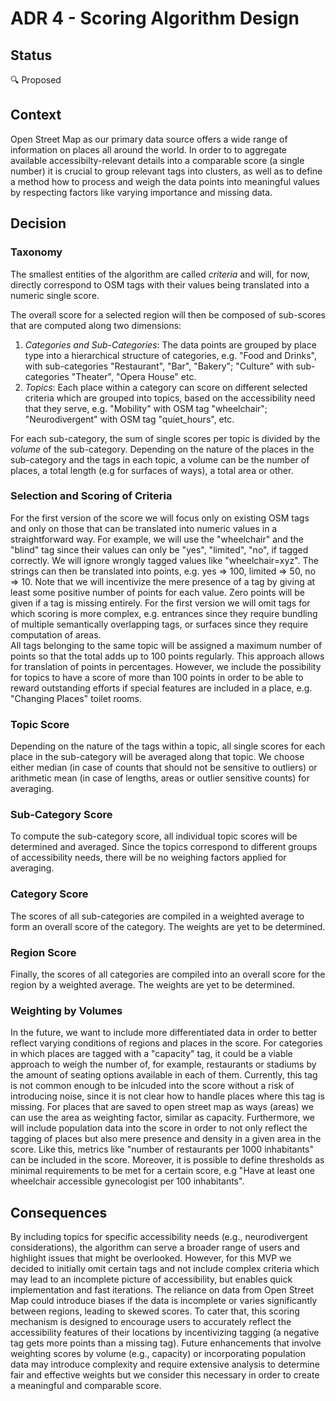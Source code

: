 # ADR 4 - Scoring Algorithm Design

## Status

🔍 Proposed 

## Context

Open Street Map as our primary data source offers a wide range of information on places all around the world. In order to
to aggregate available accessibilty-relevant details into a comparable score (a single number) it is crucial to group 
relevant tags into clusters, as well as to define a method how to process and weigh the data points into 
meaningful values by respecting factors like varying importance and missing data. 

## Decision

### Taxonomy

The smallest entities of the algorithm are called _criteria_ and will, for now, directly correspond to OSM tags with their values being translated into a numeric single score.

The overall score for a selected region will then be composed of sub-scores that are computed along two dimensions:

1. _Categories and Sub-Categories_: The data points are grouped by place type into a hierarchical structure of categories, e.g. "Food and Drinks", with sub-categories "Restaurant", "Bar", "Bakery"; "Culture" with sub-categories "Theater", "Opera House" etc. 
2. _Topics_: Each place within a category can score on different selected criteria which are grouped into topics, based on the accessibility need that they serve, e.g. "Mobility" with OSM tag "wheelchair"; "Neurodivergent" with OSM tag "quiet_hours", etc.

For each sub-category, the sum of single scores per topic is divided by the _volume_ of the sub-category. Depending on the nature of the places in the sub-category and the tags in each topic, a volume can be the number of places, a total length (e.g for surfaces of ways), a total area or other.

### Selection and Scoring of Criteria
For the first version of the score we will focus only on existing OSM tags and only on those that can be translated into numeric values in a straightforward way.
For example, we will use the "wheelchair" and the "blind" tag since their values can only be "yes", "limited", "no", if tagged correctly. We will ignore wrongly tagged values like "wheelchair=xyz". The strings can then be translated into points, e.g. yes => 100, limited => 50, no => 10. Note that we will incentivize the mere presence of a tag by giving at least some positive number of points for each value. Zero points will be given if a tag is missing entirely. 
For the first version we will omit tags for which scoring is more complex, e.g. entrances since they require bundling of multiple semantically overlapping tags, or surfaces since they require computation of areas.  
All tags belonging to the same topic will be assigned a maximum number of points so that the total adds up to 100 points regularly. This approach allows for translation of points in percentages. However, we include the possibility for topics to have a score of more than 100 points in order to be able to reward outstanding efforts if special features are included in a place, e.g. "Changing Places" toilet rooms.

### Topic Score
Depending on the nature of the tags within a topic, all single scores for each place in the sub-category will be averaged along that topic. We choose either median (in case of counts that should not be sensitive to outliers) or arithmetic mean (in case of lengths, areas or outlier sensitive counts) for averaging.

### Sub-Category Score
To compute the sub-category score, all individual topic scores will be determined and averaged. Since the topics correspond to different groups of accessibility needs, there will be no weighing factors applied for averaging. 

### Category Score
The scores of all sub-categories are compiled in a weighted average to form an overall score of the category. The weights are yet to be determined.

### Region Score
Finally, the scores of all categories are compiled into an overall score for the region by a weighted average. The weights are yet to be determined.


### Weighting by Volumes
In the future, we want to include more differentiated data in order to better reflect varying conditions of regions and places in the score. 
For categories in which places are tagged with a "capacity" tag, it could be a viable approach to weigh the number of, for example, restaurants or stadiums by the amount of seating options available in each of them. Currently, this tag is not common enough to be inlcuded into the score without a risk of introducing noise, since it is not clear how to handle places where this tag is missing. For places that are saved to open street map as ways (areas) we can use the area as weighting factor, similar as capacity. Furthermore, we will include population data into the score in order to not only reflect the tagging of places but also mere presence and density in a given area in the score. Like this, metrics like "number of restaurants per 1000 inhabitants" can be included in the score. 
Moreover, it is possible to define thresholds as minimal requirements to be met for a certain score, e.g "Have at least one wheelchair accessible gynecologist per 100 inhabitants". 


## Consequences

By including topics for specific accessibility needs (e.g., neurodivergent considerations), the algorithm can serve a broader range of users and highlight issues that might be overlooked.
However, for this MVP we decided to initially omit certain tags and not include complex criteria which may lead to an incomplete picture of accessibility, but enables quick implementation and fast iterations.
The reliance on data from Open Street Map could introduce biases if the data is incomplete or varies significantly between regions, leading to skewed scores. To cater that, this scoring mechanism is designed to encourage users to accurately reflect the accessibility features of their locations by incentivizing tagging (a negative tag gets more points than a missing tag).
Future enhancements that involve weighting scores by volume (e.g., capacity) or incorporating population data may introduce complexity and require extensive analysis to determine fair and effective weights but we consider this necessary in order to create a meaningful and comparable score.

